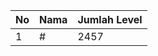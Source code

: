 | No | Nama            | Jumlah Level |
|----|-----------------|--------------|
| 1  | #    |    2457        |

